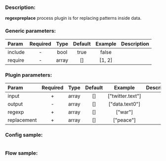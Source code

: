 ### Description:

**regexpreplace** process plugin is for replacing patterns inside data.


### Generic parameters:

| Param   | Required | Type  | Default | Example | Description |
|:--------|:--------:|:-----:|:-------:|:-------:|:------------|
| include |    -     | bool  |  true   |  false  |             |
| require |    -     | array |   []    | [1, 2]  |             |


### Plugin parameters:

| Param       | Required | Type  | Default |     Example      | Description |
|:------------|:--------:|:-----:|:-------:|:----------------:|:------------|
| input       |    +     | array |   []    | ["twitter.text"] |             |
| output      |    -     | array |   []    |  ["data.text0"]  |             |
| regexp      |    +     | array |   []    |     ["war"]      |             |
| replacement |    +     | array |   []    |    ["peace"]     |             |

### Config sample:

```toml

```

### Flow sample:

```yaml
```